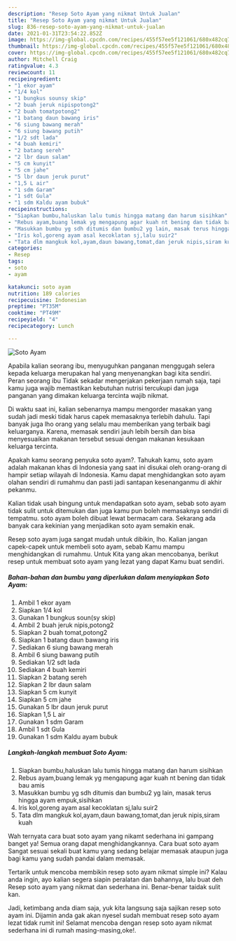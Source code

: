 ```yaml
---
description: "Resep Soto Ayam yang nikmat Untuk Jualan"
title: "Resep Soto Ayam yang nikmat Untuk Jualan"
slug: 836-resep-soto-ayam-yang-nikmat-untuk-jualan
date: 2021-01-31T23:54:22.852Z
image: https://img-global.cpcdn.com/recipes/455f57ee5f121061/680x482cq70/soto-ayam-foto-resep-utama.jpg
thumbnail: https://img-global.cpcdn.com/recipes/455f57ee5f121061/680x482cq70/soto-ayam-foto-resep-utama.jpg
cover: https://img-global.cpcdn.com/recipes/455f57ee5f121061/680x482cq70/soto-ayam-foto-resep-utama.jpg
author: Mitchell Craig
ratingvalue: 4.3
reviewcount: 11
recipeingredient:
- "1 ekor ayam"
- "1/4 kol"
- "1 bungkus sounsy skip"
- "2 buah jeruk nipispotong2"
- "2 buah tomatpotong2"
- "1 batang daun bawang iris"
- "6 siung bawang merah"
- "6 siung bawang putih"
- "1/2 sdt lada"
- "4 buah kemiri"
- "2 batang sereh"
- "2 lbr daun salam"
- "5 cm kunyit"
- "5 cm jahe"
- "5 lbr daun jeruk purut"
- "1,5 L air"
- "1 sdm Garam"
- "1 sdt Gula"
- "1 sdm Kaldu ayam bubuk"
recipeinstructions:
- "Siapkan bumbu,haluskan lalu tumis hingga matang dan harum sisihkan"
- "Rebus ayam,buang lemak yg mengapung agar kuah nt bening dan tidak bau amis"
- "Masukkan bumbu yg sdh ditumis dan bumbu2 yg lain, masak terus hingga ayam empuk,sisihkan"
- "Iris kol,goreng ayam asal kecoklatan sj,lalu suir2"
- "Tata dlm mangkuk kol,ayam,daun bawang,tomat,dan jeruk nipis,siram kuah"
categories:
- Resep
tags:
- soto
- ayam

katakunci: soto ayam 
nutrition: 189 calories
recipecuisine: Indonesian
preptime: "PT35M"
cooktime: "PT49M"
recipeyield: "4"
recipecategory: Lunch

---
```



![Soto Ayam](https://img-global.cpcdn.com/recipes/455f57ee5f121061/680x482cq70/soto-ayam-foto-resep-utama.jpg)

Apabila kalian seorang ibu, menyuguhkan panganan menggugah selera kepada keluarga merupakan hal yang menyenangkan bagi kita sendiri. Peran seorang ibu Tidak sekadar mengerjakan pekerjaan rumah saja, tapi kamu juga wajib memastikan kebutuhan nutrisi tercukupi dan juga panganan yang dimakan keluarga tercinta wajib nikmat.

Di waktu  saat ini, kalian sebenarnya mampu mengorder masakan yang sudah jadi meski tidak harus capek memasaknya terlebih dahulu. Tapi banyak juga lho orang yang selalu mau memberikan yang terbaik bagi keluarganya. Karena, memasak sendiri jauh lebih bersih dan bisa menyesuaikan makanan tersebut sesuai dengan makanan kesukaan keluarga tercinta. 



Apakah kamu seorang penyuka soto ayam?. Tahukah kamu, soto ayam adalah makanan khas di Indonesia yang saat ini disukai oleh orang-orang di hampir setiap wilayah di Indonesia. Kamu dapat menghidangkan soto ayam olahan sendiri di rumahmu dan pasti jadi santapan kesenanganmu di akhir pekanmu.

Kalian tidak usah bingung untuk mendapatkan soto ayam, sebab soto ayam tidak sulit untuk ditemukan dan juga kamu pun boleh memasaknya sendiri di tempatmu. soto ayam boleh dibuat lewat bermacam cara. Sekarang ada banyak cara kekinian yang menjadikan soto ayam semakin enak.

Resep soto ayam juga sangat mudah untuk dibikin, lho. Kalian jangan capek-capek untuk membeli soto ayam, sebab Kamu mampu menghidangkan di rumahmu. Untuk Kita yang akan mencobanya, berikut resep untuk membuat soto ayam yang lezat yang dapat Kamu buat sendiri.

<!--inarticleads1-->

##### Bahan-bahan dan bumbu yang diperlukan dalam menyiapkan Soto Ayam:

1. Ambil 1 ekor ayam
1. Siapkan 1/4 kol
1. Gunakan 1 bungkus soun(sy skip)
1. Ambil 2 buah jeruk nipis,potong2
1. Siapkan 2 buah tomat,potong2
1. Siapkan 1 batang daun bawang iris
1. Sediakan 6 siung bawang merah
1. Ambil 6 siung bawang putih
1. Sediakan 1/2 sdt lada
1. Sediakan 4 buah kemiri
1. Siapkan 2 batang sereh
1. Siapkan 2 lbr daun salam
1. Siapkan 5 cm kunyit
1. Siapkan 5 cm jahe
1. Gunakan 5 lbr daun jeruk purut
1. Siapkan 1,5 L air
1. Gunakan 1 sdm Garam
1. Ambil 1 sdt Gula
1. Gunakan 1 sdm Kaldu ayam bubuk




<!--inarticleads2-->

##### Langkah-langkah membuat Soto Ayam:

1. Siapkan bumbu,haluskan lalu tumis hingga matang dan harum sisihkan
1. Rebus ayam,buang lemak yg mengapung agar kuah nt bening dan tidak bau amis
1. Masukkan bumbu yg sdh ditumis dan bumbu2 yg lain, masak terus hingga ayam empuk,sisihkan
1. Iris kol,goreng ayam asal kecoklatan sj,lalu suir2
1. Tata dlm mangkuk kol,ayam,daun bawang,tomat,dan jeruk nipis,siram kuah




Wah ternyata cara buat soto ayam yang nikamt sederhana ini gampang banget ya! Semua orang dapat menghidangkannya. Cara buat soto ayam Sangat sesuai sekali buat kamu yang sedang belajar memasak ataupun juga bagi kamu yang sudah pandai dalam memasak.

Tertarik untuk mencoba membikin resep soto ayam nikmat simple ini? Kalau anda ingin, ayo kalian segera siapin peralatan dan bahannya, lalu buat deh Resep soto ayam yang nikmat dan sederhana ini. Benar-benar taidak sulit kan. 

Jadi, ketimbang anda diam saja, yuk kita langsung saja sajikan resep soto ayam ini. Dijamin anda gak akan nyesel sudah membuat resep soto ayam lezat tidak rumit ini! Selamat mencoba dengan resep soto ayam nikmat sederhana ini di rumah masing-masing,oke!.

